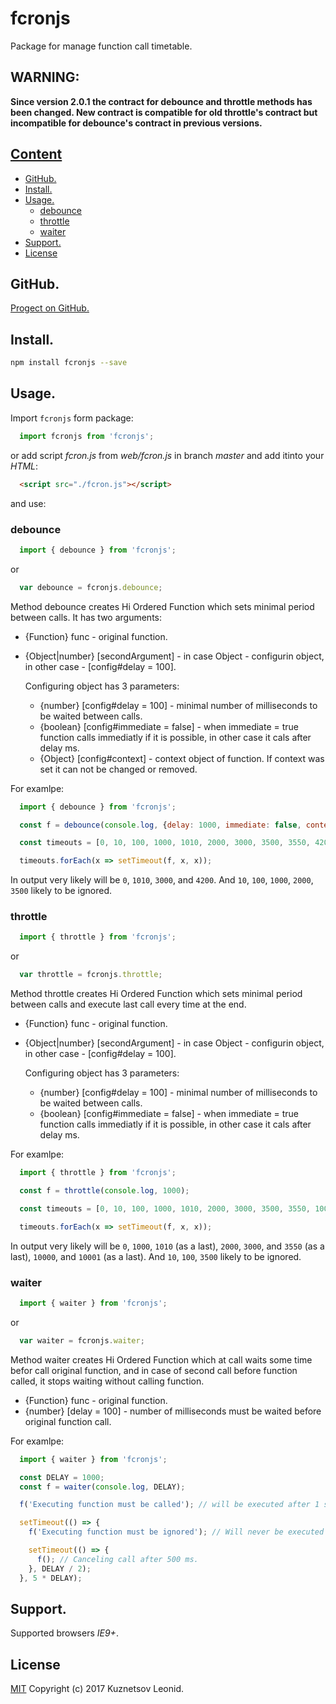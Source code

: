 # fcronjs

Package for manage function call timetable.

## WARNING:
**Since version 2.0.1 the contract for debounce and throttle methods has been changed. New contract is compatible for old throttle's contract but incompatible for debounce's contract in previous versions.**

## [Content](#user-content-content "Conten")
- [GitHub.](#user-content-github "Link to GitHub repository")
- [Install.](#user-content-install "Install")
- [Usage.](#user-content-usege "Usage")
  - [debounce](#user-content-debounce "debounce")
  - [throttle](#user-content-throttle "throttle")
  - [waiter](#user-content-waiter "waiter")
- [Support.](#user-content-support "Supported brousers")
- [License](#user-content-license "License")

## GitHub.
[Progect on GitHub.](https://github.com/kuznetsovlv/fcronjs "Link to GitHub repository")

## Install.
```bash
npm install fcronjs --save
```

## Usage.
Import `fcronjs` form package:
```javascript
  import fcronjs from 'fcronjs';
```
or add script _fcron.js_ from _web/fcron.js_ in branch _master_ and add itinto your _HTML_:

```html
  <script src="./fcron.js"></script>
```

and use:

### debounce
```javascript
  import { debounce } from 'fcronjs';
``` 

or

```javascript
  var debounce = fcronjs.debounce;
```

Method debounce creates Hi Ordered Function which sets minimal period between calls. It has two arguments:

  * {Function} func - original function.
  * {Object|number} [secondArgument] - in case Object - configurin object, in other case - [config#delay = 100].

    Configuring object has 3 parameters:
    * {number} [config#delay = 100] - minimal number of milliseconds to be waited between calls.
    * {boolean} [config#immediate = false] - when immediate = true function calls immediatly if it is possible, in other case it cals after delay ms.
    * {Object} [config#context] - context object of function. If context was set it can not be changed or removed.

For examlpe:
```javascript
  import { debounce } from 'fcronjs';

  const f = debounce(console.log, {delay: 1000, immediate: false, context: console});

  const timeouts = [0, 10, 100, 1000, 1010, 2000, 3000, 3500, 3550, 4200];

  timeouts.forEach(x => setTimeout(f, x, x));
```

In output very likely will be `0`, `1010`, `3000`, and `4200`. And `10`, `100`, `1000`, `2000`, `3500` likely to be ignored.

### throttle
```javascript
  import { throttle } from 'fcronjs';
```

or

```javascript
  var throttle = fcronjs.throttle;
```

Method throttle creates Hi Ordered Function which sets minimal period between calls and execute last call every time at the end.

* {Function} func - original function.
* {Object|number} [secondArgument] - in case Object - configurin object, in other case - [config#delay = 100].

    Configuring object has 3 parameters:
    * {number} [config#delay = 100] - minimal number of milliseconds to be waited between calls.
    * {boolean} [config#immediate = false] - when immediate = true function calls immediatly if it is possible, in other case it cals after delay ms.

For examlpe:
```javascript
  import { throttle } from 'fcronjs';

  const f = throttle(console.log, 1000);

  const timeouts = [0, 10, 100, 1000, 1010, 2000, 3000, 3500, 3550, 10000, 10001];

  timeouts.forEach(x => setTimeout(f, x, x));
```

In output very likely will be `0`, `1000`, `1010` (as a last), `2000`, `3000`, and `3550` (as a last), `10000`, and `10001` (as a last). And `10`, `100`, `3500` likely to be ignored.

### waiter
```javascript
  import { waiter } from 'fcronjs';
```

or

```javascript
  var waiter = fcronjs.waiter;
```

Method waiter creates Hi Ordered Function which at call waits some time befor call original function, and in case of second call before function called, it stops waiting without calling function.
* {Function} func - original function.
* {number} [delay = 100] - number of milliseconds must be waited before original function call.

For examlpe:
```javascript
  import { waiter } from 'fcronjs';

  const DELAY = 1000;
  const f = waiter(console.log, DELAY);

  f('Executing function must be called'); // will be executed after 1 second

  setTimeout(() => {
    f('Executing function must be ignored'); // Will never be executed

    setTimeout(() => {
      f(); // Canceling call after 500 ms.
    }, DELAY / 2);
  }, 5 * DELAY);

```

## Support.
Supported browsers _IE9+_.


## License
[MIT](./LICENSE "MIT") Copyright (c) 2017 Kuznetsov Leonid.